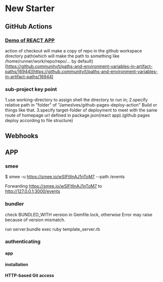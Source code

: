 # New Starter
## GitHub Actions
### <a href="https://Serenayin.github.io/learn/github-actions-demo/index.html" title="Demo of REACT APP">Demo of REACT APP</a>

action of checkout will make a copy of repo in the github workspace directory path(which will make the path to something like /home/runner/work/repo/repo/... by default)[https://github.community/t/paths-and-environment-variables-in-artifact-paths/16944](https://github.community/t/paths-and-environment-variables-in-artifact-paths/16944)

### sub-project key point

1.use working-directory to assign shell the directory to run in;
2.specify relative path in "folder" of "JamesIves/github-pages-deploy-action" Build or things like that.
3.specify target-folder of deployment to meet with the same route of homepage url defined in package.json(react app).(github pages deploy according to file structure)

## Webhooks


## APP
### smee
$ smee -u https://smee.io/wSIFtllnAJ1nToM7 --path /events

Forwarding https://smee.io/wSIFtllnAJ1nToM7 to http://127.0.0.1:3000/events

### bundler
check BUNDLED_WITH version in Gemfile.lock, otherwise Error may raise because of version mismatch.

run server:bundle exec ruby template_server.rb

### authenticating
#### app
#### installation
#### HTTP-based Git access
